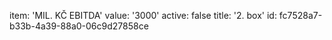 item: 'MIL. KČ EBITDA'
value: '3000'
active: false
title: '2. box'
id: fc7528a7-b33b-4a39-88a0-06c9d27858ce

